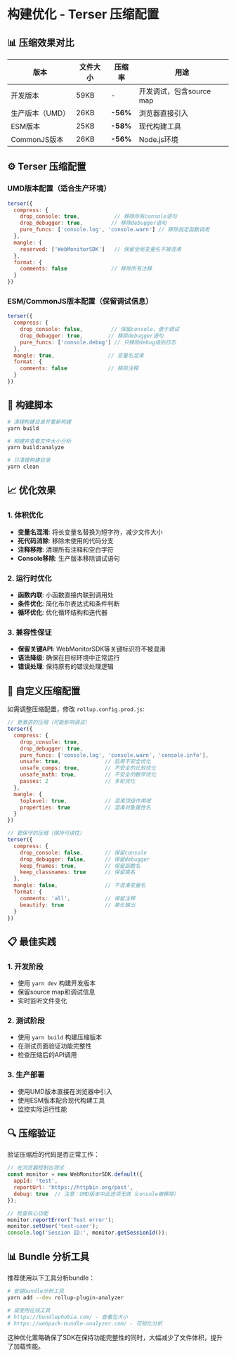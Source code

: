 # 构建优化 - Terser 压缩配置

## 📊 压缩效果对比

| 版本 | 文件大小 | 压缩率 | 用途 |
|------|----------|--------|------|
| 开发版本 | 59KB | - | 开发调试，包含source map |
| 生产版本（UMD） | 26KB | **-56%** | 浏览器直接引入 |
| ESM版本 | 25KB | **-58%** | 现代构建工具 |
| CommonJS版本 | 26KB | **-56%** | Node.js环境 |

## ⚙️ Terser 压缩配置

### UMD版本配置（适合生产环境）
```javascript
terser({
  compress: {
    drop_console: true,           // 移除所有console语句
    drop_debugger: true,         // 移除debugger语句
    pure_funcs: ['console.log', 'console.warn'] // 移除指定函数调用
  },
  mangle: {
    reserved: ['WebMonitorSDK']   // 保留全局变量名不被混淆
  },
  format: {
    comments: false              // 移除所有注释
  }
})
```

### ESM/CommonJS版本配置（保留调试信息）
```javascript
terser({
  compress: {
    drop_console: false,         // 保留console，便于调试
    drop_debugger: true,        // 移除debugger语句
    pure_funcs: ['console.debug'] // 只移除debug级别日志
  },
  mangle: true,                 // 变量名混淆
  format: {
    comments: false             // 移除注释
  }
})
```

## 🚀 构建脚本

```bash
# 清理构建目录并重新构建
yarn build

# 构建并查看文件大小分析
yarn build:analyze

# 只清理构建目录
yarn clean
```

## 📈 优化效果

### 1. 体积优化
- **变量名混淆**: 将长变量名替换为短字符，减少文件大小
- **死代码消除**: 移除未使用的代码分支
- **注释移除**: 清理所有注释和空白字符
- **Console移除**: 生产版本移除调试语句

### 2. 运行时优化
- **函数内联**: 小函数直接内联到调用处
- **条件优化**: 简化布尔表达式和条件判断
- **循环优化**: 优化循环结构和迭代器

### 3. 兼容性保证
- **保留关键API**: WebMonitorSDK等关键标识符不被混淆
- **语法降级**: 确保在目标环境中正常运行
- **错误处理**: 保持原有的错误处理逻辑

## 🔧 自定义压缩配置

如需调整压缩配置，修改 `rollup.config.prod.js`:

```javascript
// 更激进的压缩（可能影响调试）
terser({
  compress: {
    drop_console: true,
    drop_debugger: true,
    pure_funcs: ['console.log', 'console.warn', 'console.info'],
    unsafe: true,              // 启用不安全优化
    unsafe_comps: true,        // 不安全的比较优化
    unsafe_math: true,         // 不安全的数学优化
    passes: 2                  // 多轮优化
  },
  mangle: {
    toplevel: true,            // 混淆顶级作用域
    properties: true           // 混淆对象属性名
  }
})

// 更保守的压缩（保持可读性）
terser({
  compress: {
    drop_console: false,       // 保留console
    drop_debugger: false,      // 保留debugger
    keep_fnames: true,         // 保留函数名
    keep_classnames: true      // 保留类名
  },
  mangle: false,               // 不混淆变量名
  format: {
    comments: 'all',           // 保留注释
    beautify: true             // 美化输出
  }
})
```

## 📋 最佳实践

### 1. 开发阶段
- 使用 `yarn dev` 构建开发版本
- 保留source map和调试信息
- 实时监听文件变化

### 2. 测试阶段
- 使用 `yarn build` 构建压缩版本
- 在测试页面验证功能完整性
- 检查压缩后的API调用

### 3. 生产部署
- 使用UMD版本直接在浏览器中引入
- 使用ESM版本配合现代构建工具
- 监控实际运行性能

## 🔍 压缩验证

验证压缩后的代码是否正常工作：

```javascript
// 在浏览器控制台测试
const monitor = new WebMonitorSDK.default({
  appId: 'test',
  reportUrl: 'https://httpbin.org/post',
  debug: true  // 注意：UMD版本中此选项无效（console被移除）
});

// 检查核心功能
monitor.reportError('Test error');
monitor.setUser('test-user');
console.log('Session ID:', monitor.getSessionId());
```

## 📊 Bundle 分析工具

推荐使用以下工具分析bundle：

```bash
# 安装bundle分析工具
yarn add --dev rollup-plugin-analyzer

# 或使用在线工具
# https://bundlephobia.com/ - 查看包大小
# https://webpack-bundle-analyzer.com/ - 可视化分析
```

这种优化策略确保了SDK在保持功能完整性的同时，大幅减少了文件体积，提升了加载性能。